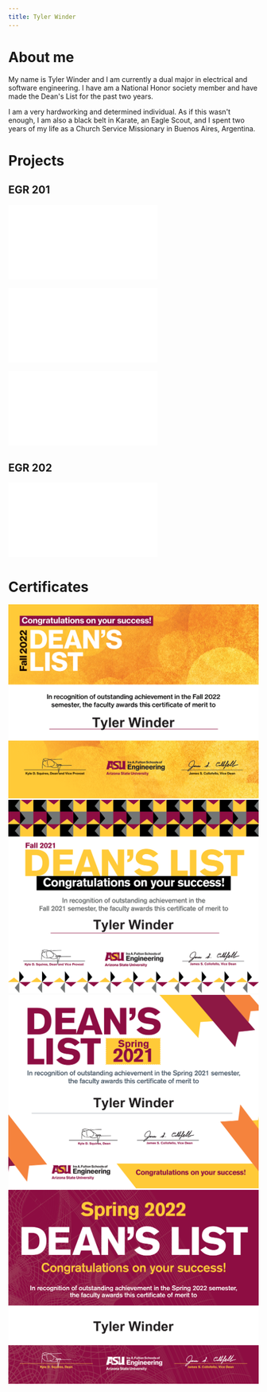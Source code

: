 ```yaml
---
title: Tyler Winder
---
```


# About me

My name is Tyler Winder and I am currently a dual major in electrical and software engineering. I have am a National Honor society member and have made the Dean's List for the past two years.

I am a very hardworking and determined individual. As if this wasn't enough, I am also a black belt in Karate, an Eagle Scout, and I spent two years of my life as a Church Service Missionary in Buenos Aires, Argentina.
# Projects
## EGR 201
![Link to Life Cycle Analysis](Life_Cycle_Analysis.md)

![Link to Final Project Modeling Appendix](Final_Project_Modeling_Appendix.md)

![Link to Final Project Dissemination](final_Project_Dissemination.md)

## EGR 202
![Link to EGR 202 Final Project](EGR202.md)
# Certificates
![](Dean_List_for_Fall(1).png)
![](Dean_List_for_Fall(2).png)
![](Dean_List_for_Spring(1).png)
![](Dean_List_for_Spring.png)
